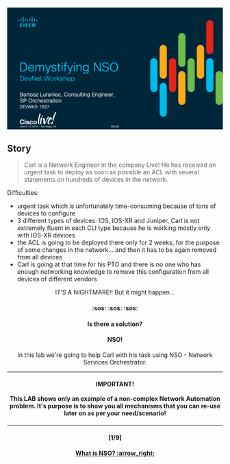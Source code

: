 ![Intro](/readme/intro.png)

## Story
> Carl is a Network Engineer in the company Live! He has received an urgent task to deploy as soon as possible an ACL with several statements on hundreds of devices in the network.

Difficulties:  
- urgent task which is unfortunately time-consuming because of tons of devices to configure
- 3 different types of devices: IOS, IOS-XR and Juniper, Carl is not extremely fluent in each CLI type because he is working mostly only with IOS-XR devices
- the ACL is going to be deployed there only for 2 weeks, for the purpose of some changes in the network… and then it has to be again removed from all devices
- Carl is going at that time for his PTO and there is no one who has enough networking knowledge to remove this configuration from all devices of different vendors

<p align="center"> IT’S A NIGHTMARE!! But it might happen... </p>
<h4 align="center"> :sos: :sos: :sos: </h4>
<h4 align="center"> Is there a solution? </h5>
<h4 align="center"> NSO! </h4>
<p align="center"> In this lab we're going to help Carl with his task using NSO - Network Services Orchestrator. </p>

---
<h4 align="center"> IMPORTANT! <br> <br> This LAB shows only an example of a non-complex Network Automation problem. It's purpose is to show you all mechanisms that you can re-use later on as per your need/scenario! </h4>  

---
<h4 align="center">[1/9]</h4>
<h4 align="center"> <a href="/readme/1.md"> What is NSO? :arrow_right: </a> </h4>
